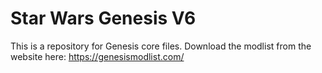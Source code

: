 # Star Wars Genesis V6
This is a repository for Genesis core files. Download the modlist from the website here: https://genesismodlist.com/
